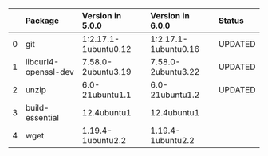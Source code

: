 <!-- markdown-link-check-disable -->

|    | Package              | Version in 5.0.0     | Version in 6.0.0     | Status   |
|---:|:---------------------|:---------------------|:---------------------|:---------|
|  0 | git                  | 1:2.17.1-1ubuntu0.12 | 1:2.17.1-1ubuntu0.16 | UPDATED  |
|  1 | libcurl4-openssl-dev | 7.58.0-2ubuntu3.19   | 7.58.0-2ubuntu3.22   | UPDATED  |
|  2 | unzip                | 6.0-21ubuntu1.1      | 6.0-21ubuntu1.2      | UPDATED  |
|  3 | build-essential      | 12.4ubuntu1          | 12.4ubuntu1          |          |
|  4 | wget                 | 1.19.4-1ubuntu2.2    | 1.19.4-1ubuntu2.2    |          |